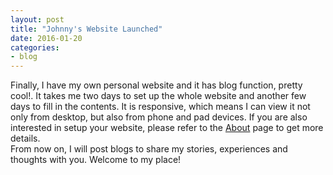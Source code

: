 ```yaml
---
layout: post
title: "Johnny's Website Launched"
date: 2016-01-20
categories:
- blog
---
```


Finally, I have my own personal website and it has blog function, pretty cool!. It takes me two days to set up the whole website and another few days to fill in the contents. It is responsive, which means I can view it not only from desktop, but also from phone and pad devices. If you are also interested in setup your website, please refer to the [About](/about/) page to get more details.  
From now on, I will post blogs to share my stories, experiences and thoughts with you. Welcome to my place!
